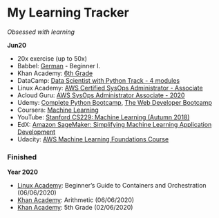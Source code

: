 # My Learning Tracker
*Obsessed with learning*  
  
**Jun20**  
* 20x exercise (up to 50x)
* Babbel: [German](https://my.babbel.com) - Beginner I.
* Khan Academy: [6th Grade](https://www.khanacademy.org/math/cc-sixth-grade-math)
* DataCamp: [Data Scientist with Python Track - 4 modules](https://learn.datacamp.com/career-tracks/data-scientist-with-python)
* Linux Academy: [AWS Certified SysOps Administrator - Associate](https://linuxacademy.com/cp/modules/view/id/364)
* Acloud Guru: [AWS SysOps Administrator Associate - 2020](https://learn.acloud.guru/course/aws-certified-sysops-administrator-associate/dashboard)
* Udemy: [Complete Python Bootcamp](https://www.udemy.com/course/complete-python-bootcamp/), [The Web Developer Bootcamp](https://www.udemy.com/course/the-web-developer-bootcamp/)
* Coursera: [Machine Learning](https://www.coursera.org/learn/machine-learning/home/welcome)
* YouTube: [Stanford CS229: Machine Learning (Autumn 2018)](https://www.youtube.com/playlist?list=PLoROMvodv4rMiGQp3WXShtMGgzqpfVfbU)
* EdX: [Amazon SageMaker: Simplifying Machine Learning Application Development](https://courses.edx.org/courses/course-v1:AWS+OTP-AWSD4+3T2018/course/)
* Udacity: [AWS Machine Learning Foundations Course](https://www.udacity.com/course/aws-machine-learning-foundations--ud090)
  
### Finished
**Year 2020**  
* [Linux Academy](https://linuxacademy.com/): Beginner’s Guide to Containers and Orchestration (06/06/2020)
* [Khan Academy](https://www.khanacademy.org/): Arithmetic (06/06/2020)
* [Khan Academy](https://www.khanacademy.org/): 5th Grade (02/06/2020)